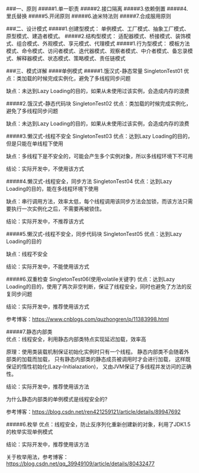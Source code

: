 ###一、原则
#####1.单一职责
#####2.接口隔离
#####3.依赖倒置
#####4.里氏替换
#####5.开闭原则
#####6.迪米特法则
#####7.合成服用原则


###二、设计模式
#####1.创建型模式：
单例模式、工厂模式、抽象工厂模式、原型模式、建造者模式。
#####2.结构型模式：
适配器模式、桥接模式、装饰模式、组合模式、外观模式、享元模式、代理模式
#####1.行为型模式：
模板方法模式、命令模式、访问者模式、迭代器模式、观察者模式、中介者模式、备忘录模式、解释器模式、状态模式、策略模式、责任链模式



###三、模式详解
####单例模式
#####1.饿汉式-静态常量    SingletonTest01
优点：类加载的时候完成实例化，避免了多线程同步问题

缺点：未达到Lazy Loading的目的，如果从未使用过该实例，会造成内存的浪费

#####2.饿汉式-静态代码块    SingletonTest02
优点：类加载的时候完成实例化，避免了多线程同步问题

缺点：未达到Lazy Loading的目的，如果从未使用过该实例，会造成内存的浪费

#####3.懒汉式-线程不安全    SingletonTest03
优点：达到Lazy Loading的目的，但是只能在单线程下使用

缺点：多线程下是不安全的，可能会产生多个实例对象，所以多线程环境下不可用

结论：实际开发中，不使用该方式

#####4.懒汉式-线程安全，同步方法    SingletonTest04
优点：达到Lazy Loading的目的，能在多线程环境下使用

缺点：串行调用方法，效率太低，每个线程调用该同步方法会加锁，而该方法只需要执行一次实例化之后，不需要再被锁住。

结论：实际开发中，不推荐该方式

#####5.懒汉式-线程不安全，同步代码块    SingletonTest05
优点：达到Lazy Loading的目的

缺点：线程不安全

结论：实际开发中，不能使用该方式

#####6.双重检查    SingletonTest06(使用volatile关键字)
优点：达到Lazy Loading的目的，使用了两次非空判断，保证了线程安全，同时也避免了方法的反复同步问题

结论：实际开发中，推荐使用该方式

参考博客：https://www.cnblogs.com/quzhongren/p/11383998.html

#####7.静态内部类    
优点：线程安全，利用静态内部类特点实现延迟加载，效率高  

原理：使用类装载机制保证初始化实例时只有一个线程。
静态内部类不会随着外部类的加载而加载，
只有静态内部类的静态成员被调用时才会进行加载，
这样既保证的惰性初始化(Lazy-Initialazation)，
又由JVM保证了多线程并发访问的正确性。  

结论：实际开发中，推荐使用该方法

为什么静态内部类的单例模式是线程安全的?

参考博客：https://blog.csdn.net/ren421259121/article/details/89947692

#####6.枚举
优点：线程安全，防止反序列化重新创建新的对象，利用了JDK1.5的枚举实现单例模式

结论：实际开发中，推荐使用该方法

关于枚举用法，参考博客：https://blog.csdn.net/qq_39949109/article/details/80432477




